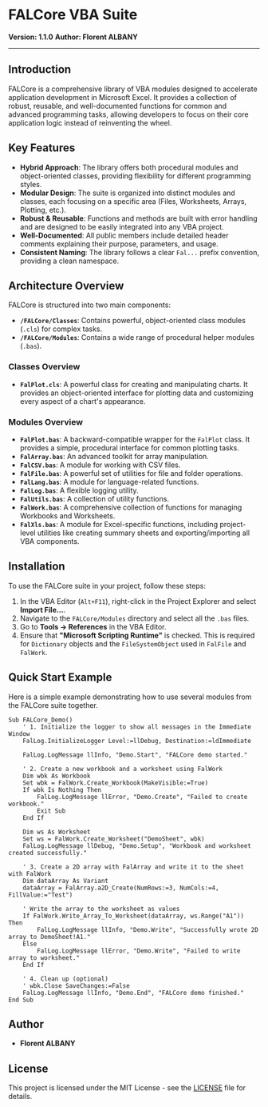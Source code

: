 # FALCore VBA Suite

**Version: 1.1.0**
**Author: Florent ALBANY**

---

## Introduction

FALCore is a comprehensive library of VBA modules designed to accelerate application development in Microsoft Excel. It provides a collection of robust, reusable, and well-documented functions for common and advanced programming tasks, allowing developers to focus on their core application logic instead of reinventing the wheel.

## Key Features

- **Hybrid Approach**: The library offers both procedural modules and object-oriented classes, providing flexibility for different programming styles.
- **Modular Design**: The suite is organized into distinct modules and classes, each focusing on a specific area (Files, Worksheets, Arrays, Plotting, etc.).
- **Robust & Reusable**: Functions and methods are built with error handling and are designed to be easily integrated into any VBA project.
- **Well-Documented**: All public members include detailed header comments explaining their purpose, parameters, and usage.
- **Consistent Naming**: The library follows a clear `Fal...` prefix convention, providing a clean namespace.

## Architecture Overview

FALCore is structured into two main components:

- **`/FALCore/Classes`**: Contains powerful, object-oriented class modules (`.cls`) for complex tasks.
- **`/FALCore/Modules`**: Contains a wide range of procedural helper modules (`.bas`).

### Classes Overview

- **`FalPlot.cls`**: A powerful class for creating and manipulating charts. It provides an object-oriented interface for plotting data and customizing every aspect of a chart's appearance.

### Modules Overview

- **`FalPlot.bas`**: A backward-compatible wrapper for the `FalPlot` class. It provides a simple, procedural interface for common plotting tasks.
- **`FalArray.bas`**: An advanced toolkit for array manipulation.
- **`FalCSV.bas`**: A module for working with CSV files.
- **`FalFile.bas`**: A powerful set of utilities for file and folder operations.
- **`FalLang.bas`**: A module for language-related functions.
- **`FalLog.bas`**: A flexible logging utility.
- **`FalUtils.bas`**: A collection of utility functions.
- **`FalWork.bas`**: A comprehensive collection of functions for managing Workbooks and Worksheets.
- **`FalXls.bas`**: A module for Excel-specific functions, including project-level utilities like creating summary sheets and exporting/importing all VBA components.

## Installation

To use the FALCore suite in your project, follow these steps:

1. In the VBA Editor (`Alt+F11`), right-click in the Project Explorer and select **Import File...**.
2. Navigate to the `FALCore/Modules` directory and select all the `.bas` files.
3. Go to **Tools -> References** in the VBA Editor.
4. Ensure that **"Microsoft Scripting Runtime"** is checked. This is required for `Dictionary` objects and the `FileSystemObject` used in `FalFile` and `FalWork`.

## Quick Start Example

Here is a simple example demonstrating how to use several modules from the FALCore suite together.

```vba
Sub FALCore_Demo()
    ' 1. Initialize the logger to show all messages in the Immediate Window
    FalLog.InitializeLogger Level:=llDebug, Destination:=ldImmediate

    FalLog.LogMessage llInfo, "Demo.Start", "FALCore demo started."

    ' 2. Create a new workbook and a worksheet using FalWork
    Dim wbk As Workbook
    Set wbk = FalWork.Create_Workbook(MakeVisible:=True)
    If wbk Is Nothing Then
        FalLog.LogMessage llError, "Demo.Create", "Failed to create workbook."
        Exit Sub
    End If

    Dim ws As Worksheet
    Set ws = FalWork.Create_Worksheet("DemoSheet", wbk)
    FalLog.LogMessage llDebug, "Demo.Setup", "Workbook and worksheet created successfully."

    ' 3. Create a 2D array with FalArray and write it to the sheet with FalWork
    Dim dataArray As Variant
    dataArray = FalArray.a2D_Create(NumRows:=3, NumCols:=4, FillValue:="Test")

    ' Write the array to the worksheet as values
    If FalWork.Write_Array_To_Worksheet(dataArray, ws.Range("A1")) Then
        FalLog.LogMessage llInfo, "Demo.Write", "Successfully wrote 2D array to DemoSheet!A1."
    Else
        FalLog.LogMessage llError, "Demo.Write", "Failed to write array to worksheet."
    End If

    ' 4. Clean up (optional)
    ' wbk.Close SaveChanges:=False
    FalLog.LogMessage llInfo, "Demo.End", "FALCore demo finished."
End Sub
```

## Author

- **Florent ALBANY**

## License

This project is licensed under the MIT License - see the [LICENSE](LICENSE) file for details.
